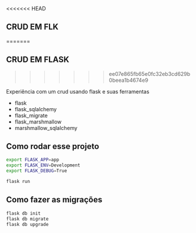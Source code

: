 <<<<<<< HEAD
## CRUD EM FLK
=======
## CRUD EM FLASK
>>>>>>> ee07e865fb65e0fc32eb3cd629b0beea1b4674e9

Experiência com um crud usando flask e suas ferramentas

- flask 
- flask_sqlalchemy
- flask_migrate
- flask_marshmallow
- marshmallow_sqlalchemy

## Como rodar esse projeto


```sh
export FLASK_APP=app
export FLASK_ENV=Development
export FLASK_DEBUG=True

flask run
```

## Como fazer as migrações

```sh
flask db init
flask db migrate
flask db upgrade
```

